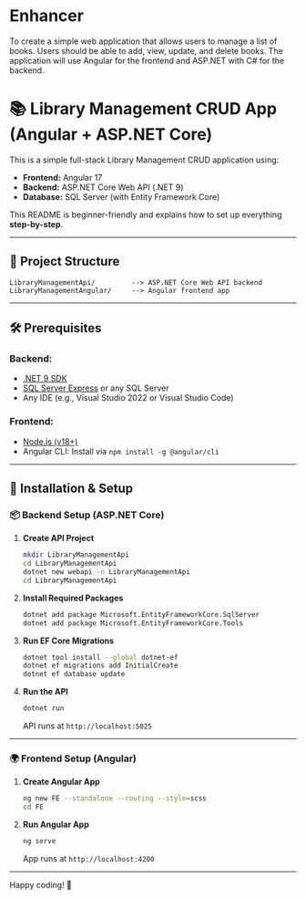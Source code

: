 # Enhancer
To create a simple web application that allows users to manage a list of books. Users should be  able to add, view, update, and delete books. The application will use Angular for the frontend  and ASP.NET with C# for the backend.

# 📚 Library Management CRUD App (Angular + ASP.NET Core)

This is a simple full-stack Library Management CRUD application using:

* **Frontend:** Angular 17
* **Backend:** ASP.NET Core Web API (.NET 9)
* **Database:** SQL Server (with Entity Framework Core)

This README is beginner-friendly and explains how to set up everything **step-by-step**.

---

## 📁 Project Structure

```
LibraryManagementApi/         --> ASP.NET Core Web API backend
LibraryManagementAngular/     --> Angular frontend app
```

---

## 🛠️ Prerequisites

### Backend:

* [.NET 9 SDK](https://dotnet.microsoft.com/download)
* [SQL Server Express](https://www.microsoft.com/en-us/sql-server/sql-server-downloads) or any SQL Server
* Any IDE (e.g., Visual Studio 2022 or Visual Studio Code)

### Frontend:

* [Node.js (v18+)](https://nodejs.org/)
* Angular CLI: Install via `npm install -g @angular/cli`

---

## 🧰 Installation & Setup

### 📦 Backend Setup (ASP.NET Core)

1. **Create API Project**

   ```bash
   mkdir LibraryManagementApi
   cd LibraryManagementApi
   dotnet new webapi -n LibraryManagementApi
   cd LibraryManagementApi
   ```

2. **Install Required Packages**

   ```bash
   dotnet add package Microsoft.EntityFrameworkCore.SqlServer
   dotnet add package Microsoft.EntityFrameworkCore.Tools
   ```

3. **Run EF Core Migrations**

   ```bash
   dotnet tool install --global dotnet-ef
   dotnet ef migrations add InitialCreate
   dotnet ef database update
   ```

4. **Run the API**

   ```bash
   dotnet run
   ```

   API runs at `http://localhost:5025`

---

### 🌍 Frontend Setup (Angular)

1. **Create Angular App**

   ```bash
   ng new FE --standalone --routing --style=scss
   cd FE
   ```

2. **Run Angular App**

   ```bash
   ng serve
   ```

   App runs at `http://localhost:4200`

---

Happy coding! 🚀
